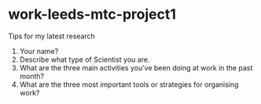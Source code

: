 # work-leeds-mtc-project1
Tips for my latest research

1. Your name?
2. Describe what type of Scientist you are.
3. What are the three main activities you've been doing at work in the past month?
4. What are the three most important tools or strategies for organising work?
